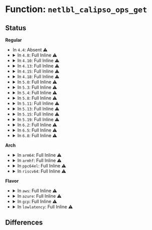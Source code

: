 # Function: <code>netlbl_calipso_ops_get</code>

## Status
<b>Regular</b>
<ul>
<li>
In <code>4.4</code>: Absent ⚠️
</li>
<li>
<details>
<summary>In <code>4.8</code>: Full Inline ⚠️</summary>

**Collision:** Unique Static

**Inline:** Full

**Transformation:** False

**Instances:**

```
In net/netlabel/netlabel_calipso.c (ffffffff81883a95)
Location: net/netlabel/netlabel_calipso.c:391
Inline: True
Inline callers:
  - net/netlabel/netlabel_calipso.c:calipso_cache_add
  - net/netlabel/netlabel_calipso.c:calipso_cache_invalidate
  - net/netlabel/netlabel_calipso.c:calipso_skbuff_delattr
  - net/netlabel/netlabel_calipso.c:calipso_skbuff_setattr
  - net/netlabel/netlabel_calipso.c:calipso_getattr
  - net/netlabel/netlabel_calipso.c:calipso_optptr
  - net/netlabel/netlabel_calipso.c:calipso_req_delattr
  - net/netlabel/netlabel_calipso.c:calipso_req_setattr
  - net/netlabel/netlabel_calipso.c:calipso_sock_delattr
  - net/netlabel/netlabel_calipso.c:calipso_sock_setattr
  - net/netlabel/netlabel_calipso.c:calipso_sock_getattr
  - net/netlabel/netlabel_calipso.c:netlbl_calipso_remove
  - net/netlabel/netlabel_calipso.c:netlbl_calipso_listall
  - net/netlabel/netlabel_calipso.c:netlbl_calipso_list
  - net/netlabel/netlabel_calipso.c:netlbl_calipso_list
  - net/netlabel/netlabel_calipso.c:netlbl_calipso_list
  - net/netlabel/netlabel_calipso.c:netlbl_calipso_add
  - net/netlabel/netlabel_calipso.c:netlbl_calipso_add
```
</details>
</li>
<li>
<details>
<summary>In <code>4.10</code>: Full Inline ⚠️</summary>

**Collision:** Unique Static

**Inline:** Full

**Transformation:** False

**Instances:**

```
In net/netlabel/netlabel_calipso.c (ffffffff818b8335)
Location: net/netlabel/netlabel_calipso.c:394
Inline: True
Inline callers:
  - net/netlabel/netlabel_calipso.c:calipso_cache_add
  - net/netlabel/netlabel_calipso.c:calipso_cache_invalidate
  - net/netlabel/netlabel_calipso.c:calipso_skbuff_delattr
  - net/netlabel/netlabel_calipso.c:calipso_skbuff_setattr
  - net/netlabel/netlabel_calipso.c:calipso_getattr
  - net/netlabel/netlabel_calipso.c:calipso_optptr
  - net/netlabel/netlabel_calipso.c:calipso_req_delattr
  - net/netlabel/netlabel_calipso.c:calipso_req_setattr
  - net/netlabel/netlabel_calipso.c:calipso_sock_delattr
  - net/netlabel/netlabel_calipso.c:calipso_sock_setattr
  - net/netlabel/netlabel_calipso.c:calipso_sock_getattr
  - net/netlabel/netlabel_calipso.c:netlbl_calipso_remove
  - net/netlabel/netlabel_calipso.c:netlbl_calipso_listall
  - net/netlabel/netlabel_calipso.c:netlbl_calipso_list
  - net/netlabel/netlabel_calipso.c:netlbl_calipso_list
  - net/netlabel/netlabel_calipso.c:netlbl_calipso_list
  - net/netlabel/netlabel_calipso.c:netlbl_calipso_add
  - net/netlabel/netlabel_calipso.c:netlbl_calipso_add
```
</details>
</li>
<li>
<details>
<summary>In <code>4.13</code>: Full Inline ⚠️</summary>

**Collision:** Unique Static

**Inline:** Full

**Transformation:** False

**Instances:**

```
In net/netlabel/netlabel_calipso.c (ffffffff818dec25)
Location: net/netlabel/netlabel_calipso.c:394
Inline: True
Inline callers:
  - net/netlabel/netlabel_calipso.c:calipso_cache_add
  - net/netlabel/netlabel_calipso.c:calipso_cache_invalidate
  - net/netlabel/netlabel_calipso.c:calipso_skbuff_delattr
  - net/netlabel/netlabel_calipso.c:calipso_skbuff_setattr
  - net/netlabel/netlabel_calipso.c:calipso_getattr
  - net/netlabel/netlabel_calipso.c:calipso_optptr
  - net/netlabel/netlabel_calipso.c:calipso_req_delattr
  - net/netlabel/netlabel_calipso.c:calipso_req_setattr
  - net/netlabel/netlabel_calipso.c:calipso_sock_delattr
  - net/netlabel/netlabel_calipso.c:calipso_sock_setattr
  - net/netlabel/netlabel_calipso.c:calipso_sock_getattr
  - net/netlabel/netlabel_calipso.c:netlbl_calipso_remove
  - net/netlabel/netlabel_calipso.c:netlbl_calipso_listall
  - net/netlabel/netlabel_calipso.c:netlbl_calipso_list
  - net/netlabel/netlabel_calipso.c:netlbl_calipso_list
  - net/netlabel/netlabel_calipso.c:netlbl_calipso_list
```
</details>
</li>
<li>
<details>
<summary>In <code>4.15</code>: Full Inline ⚠️</summary>

**Collision:** Unique Static

**Inline:** Full

**Transformation:** False

**Instances:**

```
In net/netlabel/netlabel_calipso.c (ffffffff81964945)
Location: net/netlabel/netlabel_calipso.c:394
Inline: True
Inline callers:
  - net/netlabel/netlabel_calipso.c:calipso_cache_add
  - net/netlabel/netlabel_calipso.c:calipso_cache_invalidate
  - net/netlabel/netlabel_calipso.c:calipso_skbuff_delattr
  - net/netlabel/netlabel_calipso.c:calipso_skbuff_setattr
  - net/netlabel/netlabel_calipso.c:calipso_getattr
  - net/netlabel/netlabel_calipso.c:calipso_optptr
  - net/netlabel/netlabel_calipso.c:calipso_req_delattr
  - net/netlabel/netlabel_calipso.c:calipso_req_setattr
  - net/netlabel/netlabel_calipso.c:calipso_sock_delattr
  - net/netlabel/netlabel_calipso.c:calipso_sock_setattr
  - net/netlabel/netlabel_calipso.c:calipso_sock_getattr
  - net/netlabel/netlabel_calipso.c:netlbl_calipso_remove
  - net/netlabel/netlabel_calipso.c:netlbl_calipso_listall
  - net/netlabel/netlabel_calipso.c:netlbl_calipso_list
  - net/netlabel/netlabel_calipso.c:netlbl_calipso_list
  - net/netlabel/netlabel_calipso.c:netlbl_calipso_list
```
</details>
</li>
<li>
<details>
<summary>In <code>4.18</code>: Full Inline ⚠️</summary>

**Collision:** Unique Static

**Inline:** Full

**Transformation:** False

**Instances:**

```
In net/netlabel/netlabel_calipso.c (ffffffff819be1e5)
Location: net/netlabel/netlabel_calipso.c:394
Inline: True
Inline callers:
  - net/netlabel/netlabel_calipso.c:calipso_cache_add
  - net/netlabel/netlabel_calipso.c:calipso_cache_invalidate
  - net/netlabel/netlabel_calipso.c:calipso_skbuff_delattr
  - net/netlabel/netlabel_calipso.c:calipso_skbuff_setattr
  - net/netlabel/netlabel_calipso.c:calipso_getattr
  - net/netlabel/netlabel_calipso.c:calipso_optptr
  - net/netlabel/netlabel_calipso.c:calipso_req_delattr
  - net/netlabel/netlabel_calipso.c:calipso_req_setattr
  - net/netlabel/netlabel_calipso.c:calipso_sock_delattr
  - net/netlabel/netlabel_calipso.c:calipso_sock_setattr
  - net/netlabel/netlabel_calipso.c:calipso_sock_getattr
  - net/netlabel/netlabel_calipso.c:netlbl_calipso_remove
  - net/netlabel/netlabel_calipso.c:netlbl_calipso_listall
  - net/netlabel/netlabel_calipso.c:netlbl_calipso_list
  - net/netlabel/netlabel_calipso.c:netlbl_calipso_list
  - net/netlabel/netlabel_calipso.c:netlbl_calipso_list
```
</details>
</li>
<li>
<details>
<summary>In <code>5.0</code>: Full Inline ⚠️</summary>

**Collision:** Unique Static

**Inline:** Full

**Transformation:** False

**Instances:**

```
In net/netlabel/netlabel_calipso.c (ffffffff819f5385)
Location: net/netlabel/netlabel_calipso.c:394
Inline: True
Inline callers:
  - net/netlabel/netlabel_calipso.c:calipso_cache_add
  - net/netlabel/netlabel_calipso.c:calipso_cache_invalidate
  - net/netlabel/netlabel_calipso.c:calipso_skbuff_delattr
  - net/netlabel/netlabel_calipso.c:calipso_skbuff_setattr
  - net/netlabel/netlabel_calipso.c:calipso_getattr
  - net/netlabel/netlabel_calipso.c:calipso_optptr
  - net/netlabel/netlabel_calipso.c:calipso_req_delattr
  - net/netlabel/netlabel_calipso.c:calipso_req_setattr
  - net/netlabel/netlabel_calipso.c:calipso_sock_delattr
  - net/netlabel/netlabel_calipso.c:calipso_sock_setattr
  - net/netlabel/netlabel_calipso.c:calipso_sock_getattr
  - net/netlabel/netlabel_calipso.c:netlbl_calipso_remove
  - net/netlabel/netlabel_calipso.c:netlbl_calipso_listall
  - net/netlabel/netlabel_calipso.c:netlbl_calipso_list
  - net/netlabel/netlabel_calipso.c:netlbl_calipso_list
  - net/netlabel/netlabel_calipso.c:netlbl_calipso_list
```
</details>
</li>
<li>
<details>
<summary>In <code>5.3</code>: Full Inline ⚠️</summary>

**Collision:** Unique Static

**Inline:** Full

**Transformation:** False

**Instances:**

```
In net/netlabel/netlabel_calipso.c (ffffffff81a64855)
Location: net/netlabel/netlabel_calipso.c:381
Inline: True
Inline callers:
  - net/netlabel/netlabel_calipso.c:calipso_cache_add
  - net/netlabel/netlabel_calipso.c:calipso_cache_invalidate
  - net/netlabel/netlabel_calipso.c:calipso_skbuff_delattr
  - net/netlabel/netlabel_calipso.c:calipso_skbuff_setattr
  - net/netlabel/netlabel_calipso.c:calipso_getattr
  - net/netlabel/netlabel_calipso.c:calipso_optptr
  - net/netlabel/netlabel_calipso.c:calipso_req_delattr
  - net/netlabel/netlabel_calipso.c:calipso_req_setattr
  - net/netlabel/netlabel_calipso.c:calipso_sock_delattr
  - net/netlabel/netlabel_calipso.c:calipso_sock_setattr
  - net/netlabel/netlabel_calipso.c:calipso_sock_getattr
  - net/netlabel/netlabel_calipso.c:netlbl_calipso_remove
  - net/netlabel/netlabel_calipso.c:netlbl_calipso_listall
  - net/netlabel/netlabel_calipso.c:netlbl_calipso_list
  - net/netlabel/netlabel_calipso.c:netlbl_calipso_list
  - net/netlabel/netlabel_calipso.c:netlbl_calipso_list
```
</details>
</li>
<li>
<details>
<summary>In <code>5.4</code>: Full Inline ⚠️</summary>

**Collision:** Unique Static

**Inline:** Full

**Transformation:** False

**Instances:**

```
In net/netlabel/netlabel_calipso.c (ffffffff81a9b3d5)
Location: net/netlabel/netlabel_calipso.c:381
Inline: True
Inline callers:
  - net/netlabel/netlabel_calipso.c:calipso_cache_add
  - net/netlabel/netlabel_calipso.c:calipso_cache_invalidate
  - net/netlabel/netlabel_calipso.c:calipso_skbuff_delattr
  - net/netlabel/netlabel_calipso.c:calipso_skbuff_setattr
  - net/netlabel/netlabel_calipso.c:calipso_getattr
  - net/netlabel/netlabel_calipso.c:calipso_optptr
  - net/netlabel/netlabel_calipso.c:calipso_req_delattr
  - net/netlabel/netlabel_calipso.c:calipso_req_setattr
  - net/netlabel/netlabel_calipso.c:calipso_sock_delattr
  - net/netlabel/netlabel_calipso.c:calipso_sock_setattr
  - net/netlabel/netlabel_calipso.c:calipso_sock_getattr
  - net/netlabel/netlabel_calipso.c:netlbl_calipso_remove
  - net/netlabel/netlabel_calipso.c:netlbl_calipso_listall
  - net/netlabel/netlabel_calipso.c:netlbl_calipso_list
  - net/netlabel/netlabel_calipso.c:netlbl_calipso_list
  - net/netlabel/netlabel_calipso.c:netlbl_calipso_list
```
</details>
</li>
<li>
<details>
<summary>In <code>5.8</code>: Full Inline ⚠️</summary>

**Collision:** Unique Static

**Inline:** Full

**Transformation:** False

**Instances:**

```
In net/netlabel/netlabel_calipso.c (ffffffff81b96c35)
Location: net/netlabel/netlabel_calipso.c:381
Inline: True
Inline callers:
  - net/netlabel/netlabel_calipso.c:calipso_cache_add
  - net/netlabel/netlabel_calipso.c:calipso_cache_invalidate
  - net/netlabel/netlabel_calipso.c:calipso_skbuff_delattr
  - net/netlabel/netlabel_calipso.c:calipso_skbuff_setattr
  - net/netlabel/netlabel_calipso.c:calipso_getattr
  - net/netlabel/netlabel_calipso.c:calipso_optptr
  - net/netlabel/netlabel_calipso.c:calipso_req_delattr
  - net/netlabel/netlabel_calipso.c:calipso_req_setattr
  - net/netlabel/netlabel_calipso.c:calipso_sock_delattr
  - net/netlabel/netlabel_calipso.c:calipso_sock_setattr
  - net/netlabel/netlabel_calipso.c:calipso_sock_getattr
  - net/netlabel/netlabel_calipso.c:netlbl_calipso_remove
  - net/netlabel/netlabel_calipso.c:netlbl_calipso_listall
  - net/netlabel/netlabel_calipso.c:netlbl_calipso_list
  - net/netlabel/netlabel_calipso.c:netlbl_calipso_list
  - net/netlabel/netlabel_calipso.c:netlbl_calipso_list
```
</details>
</li>
<li>
<details>
<summary>In <code>5.11</code>: Full Inline ⚠️</summary>

**Collision:** Unique Static

**Inline:** Full

**Transformation:** False

**Instances:**

```
In net/netlabel/netlabel_calipso.c (ffffffff81ba68a5)
Location: net/netlabel/netlabel_calipso.c:382
Inline: True
Inline callers:
  - net/netlabel/netlabel_calipso.c:calipso_cache_add
  - net/netlabel/netlabel_calipso.c:calipso_cache_invalidate
  - net/netlabel/netlabel_calipso.c:calipso_skbuff_delattr
  - net/netlabel/netlabel_calipso.c:calipso_skbuff_setattr
  - net/netlabel/netlabel_calipso.c:calipso_getattr
  - net/netlabel/netlabel_calipso.c:calipso_optptr
  - net/netlabel/netlabel_calipso.c:calipso_req_delattr
  - net/netlabel/netlabel_calipso.c:calipso_req_setattr
  - net/netlabel/netlabel_calipso.c:calipso_sock_delattr
  - net/netlabel/netlabel_calipso.c:calipso_sock_setattr
  - net/netlabel/netlabel_calipso.c:calipso_sock_getattr
  - net/netlabel/netlabel_calipso.c:netlbl_calipso_remove
  - net/netlabel/netlabel_calipso.c:netlbl_calipso_listall
  - net/netlabel/netlabel_calipso.c:netlbl_calipso_list
  - net/netlabel/netlabel_calipso.c:netlbl_calipso_list
  - net/netlabel/netlabel_calipso.c:netlbl_calipso_list
```
</details>
</li>
<li>
<details>
<summary>In <code>5.13</code>: Full Inline ⚠️</summary>

**Collision:** Unique Static

**Inline:** Full

**Transformation:** False

**Instances:**

```
In net/netlabel/netlabel_calipso.c (ffffffff81b95a35)
Location: net/netlabel/netlabel_calipso.c:382
Inline: True
Inline callers:
  - net/netlabel/netlabel_calipso.c:calipso_cache_add
  - net/netlabel/netlabel_calipso.c:calipso_cache_invalidate
  - net/netlabel/netlabel_calipso.c:calipso_skbuff_delattr
  - net/netlabel/netlabel_calipso.c:calipso_skbuff_setattr
  - net/netlabel/netlabel_calipso.c:calipso_getattr
  - net/netlabel/netlabel_calipso.c:calipso_optptr
  - net/netlabel/netlabel_calipso.c:calipso_req_delattr
  - net/netlabel/netlabel_calipso.c:calipso_req_setattr
  - net/netlabel/netlabel_calipso.c:calipso_sock_delattr
  - net/netlabel/netlabel_calipso.c:calipso_sock_setattr
  - net/netlabel/netlabel_calipso.c:calipso_sock_getattr
  - net/netlabel/netlabel_calipso.c:netlbl_calipso_remove
  - net/netlabel/netlabel_calipso.c:netlbl_calipso_listall
  - net/netlabel/netlabel_calipso.c:netlbl_calipso_list
  - net/netlabel/netlabel_calipso.c:netlbl_calipso_list
  - net/netlabel/netlabel_calipso.c:netlbl_calipso_list
```
</details>
</li>
<li>
<details>
<summary>In <code>5.15</code>: Full Inline ⚠️</summary>

**Collision:** Unique Static

**Inline:** Full

**Transformation:** False

**Instances:**

```
In net/netlabel/netlabel_calipso.c (ffffffff81c62265)
Location: net/netlabel/netlabel_calipso.c:382
Inline: True
Inline callers:
  - net/netlabel/netlabel_calipso.c:calipso_cache_add
  - net/netlabel/netlabel_calipso.c:calipso_cache_invalidate
  - net/netlabel/netlabel_calipso.c:calipso_skbuff_delattr
  - net/netlabel/netlabel_calipso.c:calipso_skbuff_setattr
  - net/netlabel/netlabel_calipso.c:calipso_getattr
  - net/netlabel/netlabel_calipso.c:calipso_optptr
  - net/netlabel/netlabel_calipso.c:calipso_req_delattr
  - net/netlabel/netlabel_calipso.c:calipso_req_setattr
  - net/netlabel/netlabel_calipso.c:calipso_sock_delattr
  - net/netlabel/netlabel_calipso.c:calipso_sock_setattr
  - net/netlabel/netlabel_calipso.c:calipso_sock_getattr
  - net/netlabel/netlabel_calipso.c:netlbl_calipso_remove
  - net/netlabel/netlabel_calipso.c:netlbl_calipso_listall
  - net/netlabel/netlabel_calipso.c:netlbl_calipso_list
  - net/netlabel/netlabel_calipso.c:netlbl_calipso_list
  - net/netlabel/netlabel_calipso.c:netlbl_calipso_list
```
</details>
</li>
<li>
<details>
<summary>In <code>5.19</code>: Full Inline ⚠️</summary>

**Collision:** Unique Static

**Inline:** Full

**Transformation:** False

**Instances:**

```
In net/netlabel/netlabel_calipso.c (ffffffff81e049c5)
Location: net/netlabel/netlabel_calipso.c:382
Inline: True
Inline callers:
  - net/netlabel/netlabel_calipso.c:calipso_cache_add
  - net/netlabel/netlabel_calipso.c:calipso_cache_invalidate
  - net/netlabel/netlabel_calipso.c:calipso_skbuff_delattr
  - net/netlabel/netlabel_calipso.c:calipso_skbuff_setattr
  - net/netlabel/netlabel_calipso.c:calipso_getattr
  - net/netlabel/netlabel_calipso.c:calipso_optptr
  - net/netlabel/netlabel_calipso.c:calipso_req_delattr
  - net/netlabel/netlabel_calipso.c:calipso_req_setattr
  - net/netlabel/netlabel_calipso.c:calipso_sock_delattr
  - net/netlabel/netlabel_calipso.c:calipso_sock_setattr
  - net/netlabel/netlabel_calipso.c:calipso_sock_getattr
  - net/netlabel/netlabel_calipso.c:netlbl_calipso_remove
  - net/netlabel/netlabel_calipso.c:netlbl_calipso_listall
  - net/netlabel/netlabel_calipso.c:netlbl_calipso_list
  - net/netlabel/netlabel_calipso.c:netlbl_calipso_list
  - net/netlabel/netlabel_calipso.c:netlbl_calipso_list
```
</details>
</li>
<li>
<details>
<summary>In <code>6.2</code>: Full Inline ⚠️</summary>

**Collision:** Unique Static

**Inline:** Full

**Transformation:** False

**Instances:**

```
In net/netlabel/netlabel_calipso.c (ffffffff81fd9ae5)
Location: net/netlabel/netlabel_calipso.c:383
Inline: True
Inline callers:
  - net/netlabel/netlabel_calipso.c:calipso_cache_add
  - net/netlabel/netlabel_calipso.c:calipso_cache_invalidate
  - net/netlabel/netlabel_calipso.c:calipso_skbuff_delattr
  - net/netlabel/netlabel_calipso.c:calipso_skbuff_setattr
  - net/netlabel/netlabel_calipso.c:calipso_getattr
  - net/netlabel/netlabel_calipso.c:calipso_optptr
  - net/netlabel/netlabel_calipso.c:calipso_req_delattr
  - net/netlabel/netlabel_calipso.c:calipso_req_setattr
  - net/netlabel/netlabel_calipso.c:calipso_sock_delattr
  - net/netlabel/netlabel_calipso.c:calipso_sock_setattr
  - net/netlabel/netlabel_calipso.c:calipso_sock_getattr
  - net/netlabel/netlabel_calipso.c:netlbl_calipso_remove
  - net/netlabel/netlabel_calipso.c:netlbl_calipso_listall
  - net/netlabel/netlabel_calipso.c:netlbl_calipso_list
  - net/netlabel/netlabel_calipso.c:netlbl_calipso_list
  - net/netlabel/netlabel_calipso.c:netlbl_calipso_list
```
</details>
</li>
<li>
<details>
<summary>In <code>6.5</code>: Full Inline ⚠️</summary>

**Collision:** Unique Static

**Inline:** Full

**Transformation:** False

**Instances:**

```
In net/netlabel/netlabel_calipso.c (ffffffff820557b5)
Location: net/netlabel/netlabel_calipso.c:383
Inline: True
Inline callers:
  - net/netlabel/netlabel_calipso.c:calipso_cache_add
  - net/netlabel/netlabel_calipso.c:calipso_cache_invalidate
  - net/netlabel/netlabel_calipso.c:calipso_skbuff_delattr
  - net/netlabel/netlabel_calipso.c:calipso_skbuff_setattr
  - net/netlabel/netlabel_calipso.c:calipso_getattr
  - net/netlabel/netlabel_calipso.c:calipso_optptr
  - net/netlabel/netlabel_calipso.c:calipso_req_delattr
  - net/netlabel/netlabel_calipso.c:calipso_req_setattr
  - net/netlabel/netlabel_calipso.c:calipso_sock_delattr
  - net/netlabel/netlabel_calipso.c:calipso_sock_setattr
  - net/netlabel/netlabel_calipso.c:calipso_sock_getattr
  - net/netlabel/netlabel_calipso.c:netlbl_calipso_remove
  - net/netlabel/netlabel_calipso.c:netlbl_calipso_listall
  - net/netlabel/netlabel_calipso.c:netlbl_calipso_list
  - net/netlabel/netlabel_calipso.c:netlbl_calipso_list
  - net/netlabel/netlabel_calipso.c:netlbl_calipso_list
```
</details>
</li>
<li>
<details>
<summary>In <code>6.8</code>: Full Inline ⚠️</summary>

**Collision:** Unique Static

**Inline:** Full

**Transformation:** False

**Instances:**

```
In net/netlabel/netlabel_calipso.c (ffffffff821280d5)
Location: net/netlabel/netlabel_calipso.c:74
Inline: True
Inline callers:
  - net/netlabel/netlabel_calipso.c:calipso_cache_add
  - net/netlabel/netlabel_calipso.c:calipso_cache_invalidate
  - net/netlabel/netlabel_calipso.c:calipso_skbuff_delattr
  - net/netlabel/netlabel_calipso.c:calipso_skbuff_setattr
  - net/netlabel/netlabel_calipso.c:calipso_getattr
  - net/netlabel/netlabel_calipso.c:calipso_optptr
  - net/netlabel/netlabel_calipso.c:calipso_req_delattr
  - net/netlabel/netlabel_calipso.c:calipso_req_setattr
  - net/netlabel/netlabel_calipso.c:calipso_sock_delattr
  - net/netlabel/netlabel_calipso.c:calipso_sock_setattr
  - net/netlabel/netlabel_calipso.c:calipso_sock_getattr
  - net/netlabel/netlabel_calipso.c:netlbl_calipso_remove
  - net/netlabel/netlabel_calipso.c:netlbl_calipso_listall
  - net/netlabel/netlabel_calipso.c:netlbl_calipso_list
  - net/netlabel/netlabel_calipso.c:netlbl_calipso_list
  - net/netlabel/netlabel_calipso.c:netlbl_calipso_list
  - net/netlabel/netlabel_calipso.c:netlbl_calipso_add
  - net/netlabel/netlabel_calipso.c:netlbl_calipso_add
  - net/netlabel/netlabel_calipso.c:netlbl_calipso_add
```
</details>
</li>
</ul>
<b>Arch</b>
<ul>
<li>
<details>
<summary>In <code>arm64</code>: Full Inline ⚠️</summary>

**Collision:** Unique Static

**Inline:** Full

**Transformation:** False

**Instances:**

```
In net/netlabel/netlabel_calipso.c (ffff800010d6b284)
Location: net/netlabel/netlabel_calipso.c:381
Inline: True
Inline callers:
  - net/netlabel/netlabel_calipso.c:calipso_cache_add
  - net/netlabel/netlabel_calipso.c:calipso_cache_invalidate
  - net/netlabel/netlabel_calipso.c:calipso_skbuff_delattr
  - net/netlabel/netlabel_calipso.c:calipso_skbuff_setattr
  - net/netlabel/netlabel_calipso.c:calipso_getattr
  - net/netlabel/netlabel_calipso.c:calipso_optptr
  - net/netlabel/netlabel_calipso.c:calipso_req_delattr
  - net/netlabel/netlabel_calipso.c:calipso_req_setattr
  - net/netlabel/netlabel_calipso.c:calipso_sock_delattr
  - net/netlabel/netlabel_calipso.c:calipso_sock_setattr
  - net/netlabel/netlabel_calipso.c:calipso_sock_getattr
  - net/netlabel/netlabel_calipso.c:netlbl_calipso_remove
  - net/netlabel/netlabel_calipso.c:netlbl_calipso_listall
  - net/netlabel/netlabel_calipso.c:netlbl_calipso_list
  - net/netlabel/netlabel_calipso.c:netlbl_calipso_list
  - net/netlabel/netlabel_calipso.c:netlbl_calipso_list
```
</details>
</li>
<li>
<details>
<summary>In <code>armhf</code>: Full Inline ⚠️</summary>

**Collision:** Unique Static

**Inline:** Full

**Transformation:** False

**Instances:**

```
In net/netlabel/netlabel_calipso.c (c0e696c0)
Location: net/netlabel/netlabel_calipso.c:381
Inline: True
Inline callers:
  - net/netlabel/netlabel_calipso.c:calipso_cache_add
  - net/netlabel/netlabel_calipso.c:calipso_cache_invalidate
  - net/netlabel/netlabel_calipso.c:calipso_skbuff_delattr
  - net/netlabel/netlabel_calipso.c:calipso_skbuff_setattr
  - net/netlabel/netlabel_calipso.c:calipso_getattr
  - net/netlabel/netlabel_calipso.c:calipso_optptr
  - net/netlabel/netlabel_calipso.c:calipso_req_delattr
  - net/netlabel/netlabel_calipso.c:calipso_req_setattr
  - net/netlabel/netlabel_calipso.c:calipso_sock_delattr
  - net/netlabel/netlabel_calipso.c:calipso_sock_setattr
  - net/netlabel/netlabel_calipso.c:calipso_sock_getattr
  - net/netlabel/netlabel_calipso.c:netlbl_calipso_remove
  - net/netlabel/netlabel_calipso.c:netlbl_calipso_listall
  - net/netlabel/netlabel_calipso.c:netlbl_calipso_list
  - net/netlabel/netlabel_calipso.c:netlbl_calipso_list
  - net/netlabel/netlabel_calipso.c:netlbl_calipso_list
```
</details>
</li>
<li>
<details>
<summary>In <code>ppc64el</code>: Full Inline ⚠️</summary>

**Collision:** Unique Static

**Inline:** Full

**Transformation:** False

**Instances:**

```
In net/netlabel/netlabel_calipso.c (c000000000ea8880)
Location: net/netlabel/netlabel_calipso.c:381
Inline: True
Inline callers:
  - net/netlabel/netlabel_calipso.c:calipso_cache_add
  - net/netlabel/netlabel_calipso.c:calipso_cache_invalidate
  - net/netlabel/netlabel_calipso.c:calipso_skbuff_delattr
  - net/netlabel/netlabel_calipso.c:calipso_skbuff_setattr
  - net/netlabel/netlabel_calipso.c:calipso_getattr
  - net/netlabel/netlabel_calipso.c:calipso_optptr
  - net/netlabel/netlabel_calipso.c:calipso_req_delattr
  - net/netlabel/netlabel_calipso.c:calipso_req_setattr
  - net/netlabel/netlabel_calipso.c:calipso_sock_delattr
  - net/netlabel/netlabel_calipso.c:calipso_sock_setattr
  - net/netlabel/netlabel_calipso.c:calipso_sock_getattr
  - net/netlabel/netlabel_calipso.c:netlbl_calipso_remove
  - net/netlabel/netlabel_calipso.c:netlbl_calipso_listall
  - net/netlabel/netlabel_calipso.c:netlbl_calipso_list
  - net/netlabel/netlabel_calipso.c:netlbl_calipso_list
  - net/netlabel/netlabel_calipso.c:netlbl_calipso_list
```
</details>
</li>
<li>
<details>
<summary>In <code>riscv64</code>: Full Inline ⚠️</summary>

**Collision:** Unique Static

**Inline:** Full

**Transformation:** False

**Instances:**

```
In net/netlabel/netlabel_calipso.c (ffffffe00089db00)
Location: net/netlabel/netlabel_calipso.c:381
Inline: True
Inline callers:
  - net/netlabel/netlabel_calipso.c:calipso_cache_add
  - net/netlabel/netlabel_calipso.c:calipso_cache_invalidate
  - net/netlabel/netlabel_calipso.c:calipso_skbuff_delattr
  - net/netlabel/netlabel_calipso.c:calipso_skbuff_setattr
  - net/netlabel/netlabel_calipso.c:calipso_getattr
  - net/netlabel/netlabel_calipso.c:calipso_optptr
  - net/netlabel/netlabel_calipso.c:calipso_req_delattr
  - net/netlabel/netlabel_calipso.c:calipso_req_setattr
  - net/netlabel/netlabel_calipso.c:calipso_sock_delattr
  - net/netlabel/netlabel_calipso.c:calipso_sock_setattr
  - net/netlabel/netlabel_calipso.c:calipso_sock_getattr
  - net/netlabel/netlabel_calipso.c:netlbl_calipso_remove
  - net/netlabel/netlabel_calipso.c:netlbl_calipso_listall
  - net/netlabel/netlabel_calipso.c:netlbl_calipso_list
  - net/netlabel/netlabel_calipso.c:netlbl_calipso_list
  - net/netlabel/netlabel_calipso.c:netlbl_calipso_list
  - net/netlabel/netlabel_calipso.c:netlbl_calipso_add
  - net/netlabel/netlabel_calipso.c:netlbl_calipso_add
```
</details>
</li>
</ul>
<b>Flavor</b>
<ul>
<li>
<details>
<summary>In <code>aws</code>: Full Inline ⚠️</summary>

**Collision:** Unique Static

**Inline:** Full

**Transformation:** False

**Instances:**

```
In net/netlabel/netlabel_calipso.c (ffffffff81a3a765)
Location: net/netlabel/netlabel_calipso.c:381
Inline: True
Inline callers:
  - net/netlabel/netlabel_calipso.c:calipso_cache_add
  - net/netlabel/netlabel_calipso.c:calipso_cache_invalidate
  - net/netlabel/netlabel_calipso.c:calipso_skbuff_delattr
  - net/netlabel/netlabel_calipso.c:calipso_skbuff_setattr
  - net/netlabel/netlabel_calipso.c:calipso_getattr
  - net/netlabel/netlabel_calipso.c:calipso_optptr
  - net/netlabel/netlabel_calipso.c:calipso_req_delattr
  - net/netlabel/netlabel_calipso.c:calipso_req_setattr
  - net/netlabel/netlabel_calipso.c:calipso_sock_delattr
  - net/netlabel/netlabel_calipso.c:calipso_sock_setattr
  - net/netlabel/netlabel_calipso.c:calipso_sock_getattr
  - net/netlabel/netlabel_calipso.c:netlbl_calipso_remove
  - net/netlabel/netlabel_calipso.c:netlbl_calipso_listall
  - net/netlabel/netlabel_calipso.c:netlbl_calipso_list
  - net/netlabel/netlabel_calipso.c:netlbl_calipso_list
  - net/netlabel/netlabel_calipso.c:netlbl_calipso_list
```
</details>
</li>
<li>
<details>
<summary>In <code>azure</code>: Full Inline ⚠️</summary>

**Collision:** Unique Static

**Inline:** Full

**Transformation:** False

**Instances:**

```
In net/netlabel/netlabel_calipso.c (ffffffff819f7385)
Location: net/netlabel/netlabel_calipso.c:381
Inline: True
Inline callers:
  - net/netlabel/netlabel_calipso.c:calipso_cache_add
  - net/netlabel/netlabel_calipso.c:calipso_cache_invalidate
  - net/netlabel/netlabel_calipso.c:calipso_skbuff_delattr
  - net/netlabel/netlabel_calipso.c:calipso_skbuff_setattr
  - net/netlabel/netlabel_calipso.c:calipso_getattr
  - net/netlabel/netlabel_calipso.c:calipso_optptr
  - net/netlabel/netlabel_calipso.c:calipso_req_delattr
  - net/netlabel/netlabel_calipso.c:calipso_req_setattr
  - net/netlabel/netlabel_calipso.c:calipso_sock_delattr
  - net/netlabel/netlabel_calipso.c:calipso_sock_setattr
  - net/netlabel/netlabel_calipso.c:calipso_sock_getattr
  - net/netlabel/netlabel_calipso.c:netlbl_calipso_remove
  - net/netlabel/netlabel_calipso.c:netlbl_calipso_listall
  - net/netlabel/netlabel_calipso.c:netlbl_calipso_list
  - net/netlabel/netlabel_calipso.c:netlbl_calipso_list
  - net/netlabel/netlabel_calipso.c:netlbl_calipso_list
```
</details>
</li>
<li>
<details>
<summary>In <code>gcp</code>: Full Inline ⚠️</summary>

**Collision:** Unique Static

**Inline:** Full

**Transformation:** False

**Instances:**

```
In net/netlabel/netlabel_calipso.c (ffffffff81aa6615)
Location: net/netlabel/netlabel_calipso.c:381
Inline: True
Inline callers:
  - net/netlabel/netlabel_calipso.c:calipso_cache_add
  - net/netlabel/netlabel_calipso.c:calipso_cache_invalidate
  - net/netlabel/netlabel_calipso.c:calipso_skbuff_delattr
  - net/netlabel/netlabel_calipso.c:calipso_skbuff_setattr
  - net/netlabel/netlabel_calipso.c:calipso_getattr
  - net/netlabel/netlabel_calipso.c:calipso_optptr
  - net/netlabel/netlabel_calipso.c:calipso_req_delattr
  - net/netlabel/netlabel_calipso.c:calipso_req_setattr
  - net/netlabel/netlabel_calipso.c:calipso_sock_delattr
  - net/netlabel/netlabel_calipso.c:calipso_sock_setattr
  - net/netlabel/netlabel_calipso.c:calipso_sock_getattr
  - net/netlabel/netlabel_calipso.c:netlbl_calipso_remove
  - net/netlabel/netlabel_calipso.c:netlbl_calipso_listall
  - net/netlabel/netlabel_calipso.c:netlbl_calipso_list
  - net/netlabel/netlabel_calipso.c:netlbl_calipso_list
  - net/netlabel/netlabel_calipso.c:netlbl_calipso_list
```
</details>
</li>
<li>
<details>
<summary>In <code>lowlatency</code>: Full Inline ⚠️</summary>

**Collision:** Unique Static

**Inline:** Full

**Transformation:** False

**Instances:**

```
In net/netlabel/netlabel_calipso.c (ffffffff81ab29b5)
Location: net/netlabel/netlabel_calipso.c:381
Inline: True
Inline callers:
  - net/netlabel/netlabel_calipso.c:calipso_cache_add
  - net/netlabel/netlabel_calipso.c:calipso_cache_invalidate
  - net/netlabel/netlabel_calipso.c:calipso_skbuff_delattr
  - net/netlabel/netlabel_calipso.c:calipso_skbuff_setattr
  - net/netlabel/netlabel_calipso.c:calipso_getattr
  - net/netlabel/netlabel_calipso.c:calipso_optptr
  - net/netlabel/netlabel_calipso.c:calipso_req_delattr
  - net/netlabel/netlabel_calipso.c:calipso_req_setattr
  - net/netlabel/netlabel_calipso.c:calipso_sock_delattr
  - net/netlabel/netlabel_calipso.c:calipso_sock_setattr
  - net/netlabel/netlabel_calipso.c:calipso_sock_getattr
  - net/netlabel/netlabel_calipso.c:netlbl_calipso_remove
  - net/netlabel/netlabel_calipso.c:netlbl_calipso_listall
  - net/netlabel/netlabel_calipso.c:netlbl_calipso_list
  - net/netlabel/netlabel_calipso.c:netlbl_calipso_list
  - net/netlabel/netlabel_calipso.c:netlbl_calipso_list
```
</details>
</li>
</ul>

## Differences
